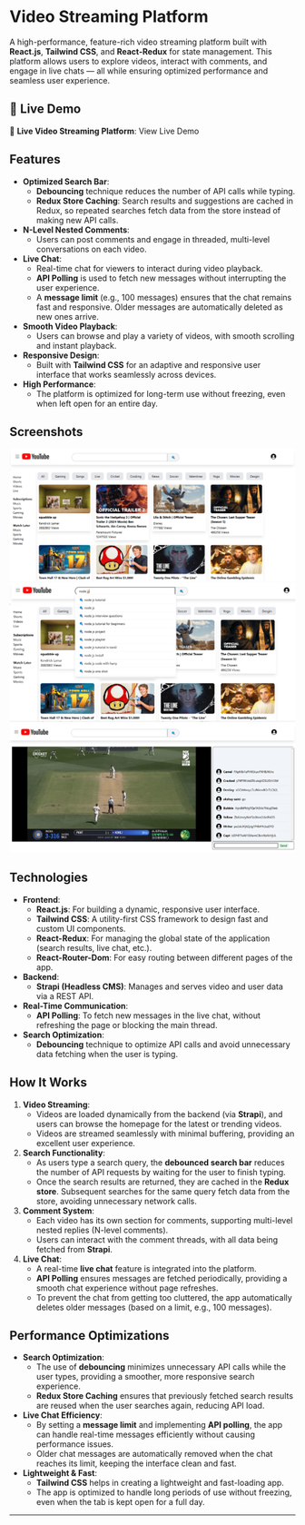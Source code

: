 # Video Streaming Platform

A high-performance, feature-rich video streaming platform built with **React.js**, **Tailwind CSS**, and **React-Redux** for state management. This platform allows users to explore videos, interact with comments, and engage in live chats — all while ensuring optimized performance and seamless user experience.



## 🚀 Live Demo

🎥 **Live Video Streaming Platform**: View Live Demo





## Features

- **Optimized Search Bar**:
    - **Debouncing** technique reduces the number of API calls while typing.
    - **Redux Store Caching**: Search results and suggestions are cached in Redux, so repeated searches fetch data from the store instead of making new API calls.
- **N-Level Nested Comments**:
    - Users can post comments and engage in threaded, multi-level conversations on each video.
- **Live Chat**:
    - Real-time chat for viewers to interact during video playback.
    - **API Polling** is used to fetch new messages without interrupting the user experience.
    - A **message limit** (e.g., 100 messages) ensures that the chat remains fast and responsive. Older messages are automatically deleted as new ones arrive.
- **Smooth Video Playback**:
    - Users can browse and play a variety of videos, with smooth scrolling and instant playback.
- **Responsive Design**:
    - Built with **Tailwind CSS** for an adaptive and responsive user interface that works seamlessly across devices.
- **High Performance**:
    - The platform is optimized for long-term use without freezing, even when left open for an entire day.



## Screenshots
![Image 1](public/assets/yt1-min.png)
![Image 1](public/assets/yt2-min.png)
![Image 1](public/assets/yt3-min.png)


## Technologies

- **Frontend**:
    - **React.js**: For building a dynamic, responsive user interface.
    - **Tailwind CSS**: A utility-first CSS framework to design fast and custom UI components.
    - **React-Redux**: For managing the global state of the application (search results, live chat, etc.).
    - **React-Router-Dom**: For easy routing between different pages of the app.
- **Backend**:
    - **Strapi (Headless CMS)**: Manages and serves video and user data via a REST API.
- **Real-Time Communication**:
    - **API Polling**: To fetch new messages in the live chat, without refreshing the page or blocking the main thread.
- **Search Optimization**:
    - **Debouncing** technique to optimize API calls and avoid unnecessary data fetching when the user is typing.



## How It Works

1. **Video Streaming**:
    - Videos are loaded dynamically from the backend (via **Strapi**), and users can browse the homepage for the latest or trending videos.
    - Videos are streamed seamlessly with minimal buffering, providing an excellent user experience.
2. **Search Functionality**:
    - As users type a search query, the **debounced search bar** reduces the number of API requests by waiting for the user to finish typing.
    - Once the search results are returned, they are cached in the **Redux store**. Subsequent searches for the same query fetch data from the store, avoiding unnecessary network calls.
3. **Comment System**:
    - Each video has its own section for comments, supporting multi-level nested replies (N-level comments).
    - Users can interact with the comment threads, with all data being fetched from **Strapi**.
4. **Live Chat**:
    - A real-time **live chat** feature is integrated into the platform.
    - **API Polling** ensures messages are fetched periodically, providing a smooth chat experience without page refreshes.
    - To prevent the chat from getting too cluttered, the app automatically deletes older messages (based on a limit, e.g., 100 messages).



## Performance Optimizations

- **Search Optimization**:
    - The use of **debouncing** minimizes unnecessary API calls while the user types, providing a smoother, more responsive search experience.
    - **Redux Store Caching** ensures that previously fetched search results are reused when the user searches again, reducing API load.
- **Live Chat Efficiency**:
    - By setting a **message limit** and implementing **API polling**, the app can handle real-time messages efficiently without causing performance issues.
    - Older chat messages are automatically removed when the chat reaches its limit, keeping the interface clean and fast.
- **Lightweight & Fast**:
    - **Tailwind CSS** helps in creating a lightweight and fast-loading app.
    - The app is optimized to handle long periods of use without freezing, even when the tab is kept open for a full day.

---


